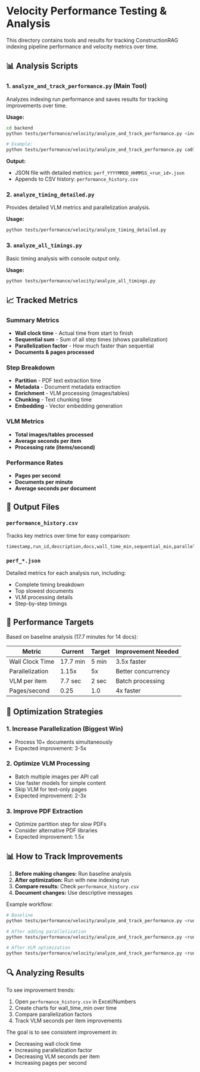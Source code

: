 # Velocity Performance Testing & Analysis

This directory contains tools and results for tracking ConstructionRAG indexing pipeline performance and velocity metrics over time.

## 📊 Analysis Scripts

### 1. `analyze_and_track_performance.py` (Main Tool)
Analyzes indexing run performance and saves results for tracking improvements over time.

**Usage:**
```bash
cd backend
python tests/performance/velocity/analyze_and_track_performance.py <indexing_run_id> "Description of changes"

# Example:
python tests/performance/velocity/analyze_and_track_performance.py ca079abb-b746-45fb-b448-0c4f5f185f8c "Baseline - before optimizations"
```

**Output:**
- JSON file with detailed metrics: `perf_YYYYMMDD_HHMMSS_<run_id>.json`
- Appends to CSV history: `performance_history.csv`

### 2. `analyze_timing_detailed.py`
Provides detailed VLM metrics and parallelization analysis.

**Usage:**
```bash
python tests/performance/velocity/analyze_timing_detailed.py
```

### 3. `analyze_all_timings.py`
Basic timing analysis with console output only.

**Usage:**
```bash
python tests/performance/velocity/analyze_all_timings.py
```

## 📈 Tracked Metrics

### Summary Metrics
- **Wall clock time** - Actual time from start to finish
- **Sequential sum** - Sum of all step times (shows parallelization)
- **Parallelization factor** - How much faster than sequential
- **Documents & pages processed**

### Step Breakdown
- **Partition** - PDF text extraction time
- **Metadata** - Document metadata extraction
- **Enrichment** - VLM processing (images/tables)
- **Chunking** - Text chunking time
- **Embedding** - Vector embedding generation

### VLM Metrics
- **Total images/tables processed**
- **Average seconds per item**
- **Processing rate (items/second)**

### Performance Rates
- **Pages per second**
- **Documents per minute**
- **Average seconds per document**

## 📁 Output Files

### `performance_history.csv`
Tracks key metrics over time for easy comparison:
```csv
timestamp,run_id,description,docs,wall_time_min,sequential_min,parallelization,partition_pct,enrichment_pct,embedding_pct,vlm_items,vlm_sec_per_item,pages_per_sec
```

### `perf_*.json`
Detailed metrics for each analysis run, including:
- Complete timing breakdown
- Top slowest documents
- VLM processing details
- Step-by-step timings

## 🎯 Performance Targets

Based on baseline analysis (17.7 minutes for 14 docs):

| Metric | Current | Target | Improvement Needed |
|--------|---------|--------|-------------------|
| Wall Clock Time | 17.7 min | 5 min | 3.5x faster |
| Parallelization | 1.15x | 5x | Better concurrency |
| VLM per item | 7.7 sec | 2 sec | Batch processing |
| Pages/second | 0.25 | 1.0 | 4x faster |

## 🚀 Optimization Strategies

### 1. Increase Parallelization (Biggest Win)
- Process 10+ documents simultaneously
- Expected improvement: 3-5x

### 2. Optimize VLM Processing
- Batch multiple images per API call
- Use faster models for simple content
- Skip VLM for text-only pages
- Expected improvement: 2-3x

### 3. Improve PDF Extraction
- Optimize partition step for slow PDFs
- Consider alternative PDF libraries
- Expected improvement: 1.5x

## 📊 How to Track Improvements

1. **Before making changes:** Run baseline analysis
2. **After optimization:** Run with new indexing run
3. **Compare results:** Check `performance_history.csv`
4. **Document changes:** Use descriptive messages

Example workflow:
```bash
# Baseline
python tests/performance/velocity/analyze_and_track_performance.py <run1> "Baseline"

# After adding parallelization
python tests/performance/velocity/analyze_and_track_performance.py <run2> "Added 5x parallelization"

# After VLM optimization
python tests/performance/velocity/analyze_and_track_performance.py <run3> "Batch VLM processing enabled"
```

## 🔍 Analyzing Results

To see improvement trends:
1. Open `performance_history.csv` in Excel/Numbers
2. Create charts for wall_time_min over time
3. Compare parallelization factors
4. Track VLM seconds per item improvements

The goal is to see consistent improvement in:
- Decreasing wall clock time
- Increasing parallelization factor
- Decreasing VLM seconds per item
- Increasing pages per second